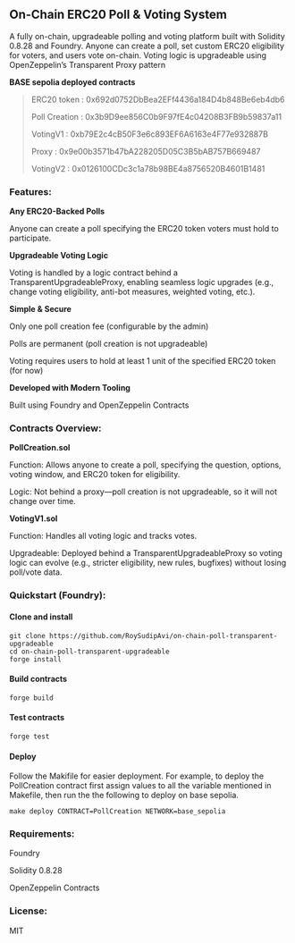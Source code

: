 ## On-Chain ERC20 Poll & Voting System
A fully on-chain, upgradeable polling and voting platform built with Solidity 0.8.28 and Foundry.
Anyone can create a poll, set custom ERC20 eligibility for voters, and users vote on-chain. Voting logic is upgradeable using OpenZeppelin’s Transparent Proxy pattern

**BASE sepolia deployed contracts**

> ERC20 token : 0x692d0752DbBea2EFf4436a184D4b848Be6eb4db6
>
> Poll Creation : 0x3b9D9ee856C0b9F97fE4c04208B3FB9b59837a11
>
> VotingV1 : 0xb79E2c4cB50F3e6c893EF6A6163e4F77e932887B
>
> Proxy : 0x9e00b3571b47bA228205D05C3B5bAB757B669487
>
> VotingV2 : 0x0126100CDc3c1a78b98BE4a8756520B4601B1481

### Features:

**Any ERC20-Backed Polls**

Anyone can create a poll specifying the ERC20 token voters must hold to participate.

**Upgradeable Voting Logic**

Voting is handled by a logic contract behind a TransparentUpgradeableProxy, enabling seamless logic upgrades (e.g., change voting eligibility, anti-bot measures, weighted voting, etc.).

**Simple & Secure**

Only one poll creation fee (configurable by the admin)

Polls are permanent (poll creation is not upgradeable)

Voting requires users to hold at least 1 unit of the specified ERC20 token (for now)

**Developed with Modern Tooling**

Built using Foundry and OpenZeppelin Contracts

### Contracts Overview:

**PollCreation.sol**

Function: Allows anyone to create a poll, specifying the question, options, voting window, and ERC20 token for eligibility.

Logic: Not behind a proxy—poll creation is not upgradeable, so it will not change over time.

**VotingV1.sol**

Function: Handles all voting logic and tracks votes.

Upgradeable: Deployed behind a TransparentUpgradeableProxy so voting logic can evolve (e.g., stricter eligibility, new rules, bugfixes) without losing poll/vote data.

### Quickstart (Foundry):

#### Clone and install

```shell
git clone https://github.com/RoySudipAvi/on-chain-poll-transparent-upgradeable
cd on-chain-poll-transparent-upgradeable
forge install
```

#### Build contracts

```shell
forge build
```

#### Test contracts

```shell
forge test
```
#### Deploy

Follow the Makifile for easier deployment.
For example, to deploy the PollCreation contract first assign values to all the variable mentioned in Makefile,
then run the the following to deploy on base sepolia.

```shell
make deploy CONTRACT=PollCreation NETWORK=base_sepolia
```

### Requirements:

Foundry

Solidity 0.8.28

OpenZeppelin Contracts

### License:

MIT


